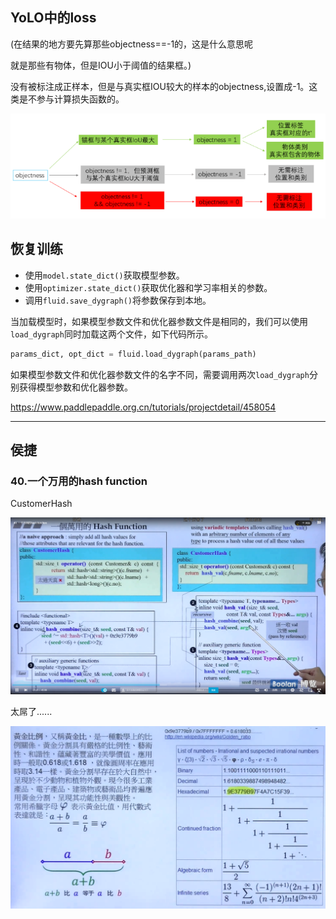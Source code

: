 ## YoLO中的loss

(在结果的地方要先算那些objectness==-1的，这是什么意思呢

就是那些有物体，但是IOU小于阈值的结果框。)

没有被标注成正样本，但是与真实框IOU较大的样本的objectness,设置成-1。这类是不参与计算损失函数的。

![image-20200522091951585](img/image-20200522091951585.png)

## 恢复训练

- 使用`model.state_dict()`获取模型参数。
- 使用`optimizer.state_dict()`获取优化器和学习率相关的参数。
- 调用`fluid.save_dygraph()`将参数保存到本地。

当加载模型时，如果模型参数文件和优化器参数文件是相同的，我们可以使用`load_dygraph`同时加载这两个文件，如下代码所示。

```python
params_dict, opt_dict = fluid.load_dygraph(params_path)
```

如果模型参数文件和优化器参数文件的名字不同，需要调用两次`load_dygraph`分别获得模型参数和优化器参数。

https://www.paddlepaddle.org.cn/tutorials/projectdetail/458054

---

## 侯捷

### 40.一个万用的hash function

CustomerHash

![image-20200523172205072](img/image-20200523172205072.png)

太屌了......

![image-20200523172702308](img/image-20200523172702308.png)
